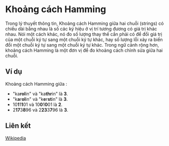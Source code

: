 # Khoảng cách Hamming

Trong lý thuyết thông tin, Khoảng cách Hamming giữa hai chuỗi (strings) có chiều dài bằng nhau là số các ký hiệu ở vị trí tương đương có giá trị khác nhau. Nói một cách khác, nó đo số lượng thay thế cần phải có để đổi giá trị của một chuỗi ký tự sang một chuỗi ký tự khác, hay số lượng lỗi xảy ra biến đổi một chuỗi ký tự sang một chuỗi ký tự khác. Trong ngữ cảnh rộng hơn, khoảng cách Hamming là một đơn vị để đo khoảng cách chỉnh sửa giữa hai chuỗi.

## Ví dụ 

Khoảng cách Hamming giữa :

- "ka**rol**in" và "ka**thr**in" là **3**.
- "k**a**r**ol**in" và "k**e**r**st**in" là **3**.
- 10**1**1**1**01 và 10**0**1**0**01 là **2**.
- 2**17**3**8**96 và 2**23**3**7**96 là **3**.

## Liên kết

[Wikipedia](https://en.wikipedia.org/wiki/Hamming_distance)
